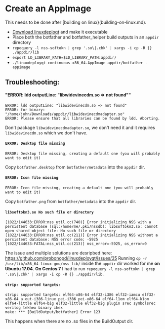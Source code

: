 # Create an AppImage

This needs to be done after [building on linux}(building-on-linux.md).

- [Download linuxdeploqt](https://github.com/probonopd/linuxdeployqt/releases) and make it executable
- Place both the botfather and botfather_helper build outputs in an `appdir` directory
- `repoquery -l nss-softokn | grep '.so\|.chk' | xargs -i cp -R {} ./appdir/lib`
- `export LD_LIBRARY_PATH=$LD_LIBRARY_PATH:appdir/`
- `./linuxdeployqt-continuous-x86_64.AppImage appdir/botfather -appimage`

## Troubleshooting:

#### "ERROR: ldd outputLine: "libwidevinecdm.so => not found""

```
ERROR: ldd outputLine: "libwidevinecdm.so => not found"
ERROR: for binary: "/home/john/Downloads/appdir/libwidevinecdmadapter.so"
ERROR: Please ensure that all libraries can be found by ldd. Aborting.
```
Don't package `libwidevinecdmadapter.so`, we don't need it and it requires `libwidevinecdm.so` which we don't have.

#### `ERROR: Desktop file missing`

```
ERROR: Desktop file missing, creating a default one (you will probably want to edit it)
```

Copy `botfather.desktop` from `botfather/metadata` into the `appdir` dir.

#### `ERROR: Icon file missing`

```
ERROR: Icon file missing, creating a default one (you will probably want to edit it)
```

Copy `botfather.png` from `botfather/metadata` into the `appdir` dir.

#### `libsoftokn3.so No such file or directory`
```
[1022/144633:ERROR:nss_util.cc(740)] Error initializing NSS with a persistent database (sql:/home/me/.pki/nssdb): libsoftokn3.so: cannot open shared object file: No such file or directory
[1022/144633:ERROR:nss_util.cc(211)] Error initializing NSS without a persistent database: NSS error code: -5925
[1022/144633:FATAL:nss_util.cc(213)] nss_error=-5925, os_error=0
```

The issue and multiple solutions are desripbed here: https://github.com/probonopd/linuxdeployqt/issues/35
Running `cp -r /usr/lib/x86_64-linux-gnu/nss lib/` inside the `appdir` dir worked for me **on Ubuntu 17.04**.
**On Centos 7** I had to run `repoquery -l nss-softokn | grep '.so\|.chk' | xargs -i cp -R {} ./appdir/lib`.

#### `strip: supported targets:`

```
strip: supported targets: elf64-x86-64 elf32-i386 elf32-iamcu elf32-x86-64 a.out-i386-linux pei-i386 pei-x86-64 elf64-l1om elf64-k1om elf64-little elf64-big elf32-little elf32-big plugin srec symbolsrec verilog tekhex binary ihex
make: *** [BuildOutput/botfather] Error 123
```

This happens when there are no .so files in the BuildOutput dir. 